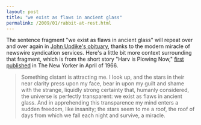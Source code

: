 ```yaml
---
layout: post
title: "we exist as flaws in ancient glass"
permalink: /2009/01/rabbit-at-rest.html
---
```


The sentence fragment "we exist as flaws in ancient glass" will repeat over and over again in [John Updike's obituary](http://www.nytimes.com/aponline/2009/01/27/books/AP-Obit-Updike.html?_r=1), thanks to the modern miracle of newswire syndication services. Here's a little bit more context surrounding that fragment, which is from the short story "Harv is Plowing Now," [first published](http://www.newyorker.com/archive/1966/04/23/1966_04_23_046_TNY_CARDS_000279187) in The New Yorker in April of 1966.

> Something distant is attracting me. I look up, and the stars in their near clarity press upon my face, bear in upon my guilt and shame with the strange, liquidly strong certainty that, humanly considered, the universe is perfectly transparent: we exist as flaws in ancient glass. And in apprehending this transparence my mind enters a sudden freedom, like insanity; the stars seem to me a roof, the roof of days from which we fall each night and survive, a miracle.
